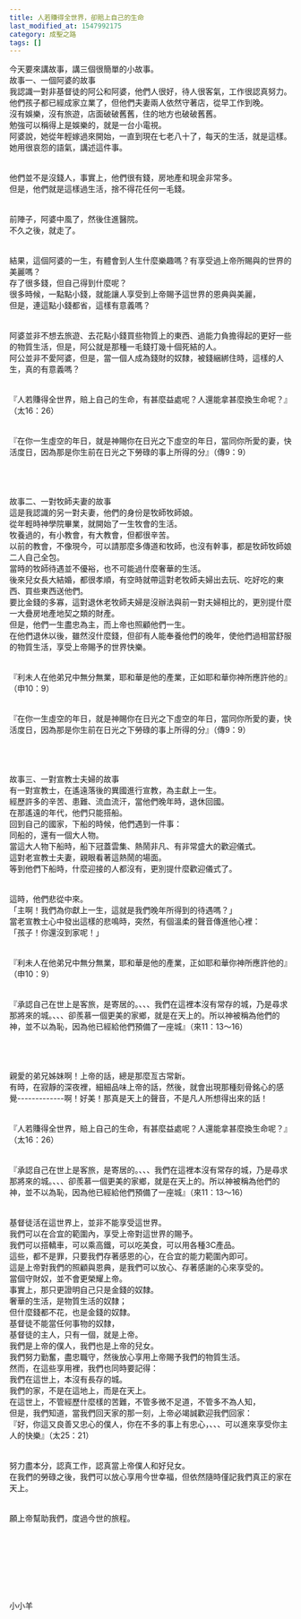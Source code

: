 ```yaml
---
title: 人若賺得全世界，卻賠上自己的生命
last_modified_at: 1547992175
category: 成聖之路
tags: []
---
```


今天要來講故事，講三個很簡單的小故事。<!--more--><br>故事一、一個阿婆的故事<br>我認識一對非基督徒的阿公和阿婆，他們人很好，待人很客氣，工作很認真努力。<br>他們孩子都已經成家立業了，但他們夫妻兩人依然守著店，從早工作到晚。<br>沒有娛樂，沒有旅遊，店面破破舊舊，住的地方也破破舊舊。<br>勉強可以稱得上是娛樂的，就是一台小電視。<br>阿婆說，她從年輕嫁過來開始，一直到現在七老八十了，每天的生活，就是這樣。<br>她用很哀怨的語氣，講述這件事。<br><br><br>他們並不是沒錢人，事實上，他們很有錢，房地產和現金非常多。<br>但是，他們就是這樣過生活，捨不得花任何一毛錢。<br><br><br>前陣子，阿婆中風了，然後住進醫院。<br>不久之後，就走了。<br><br><br>結果，這個阿婆的一生，有體會到人生什麼樂趣嗎？有享受過上帝所賜與的世界的美麗嗎？<br>存了很多錢，但自己得到什麼呢？<br>很多時候，一點點小錢，就能讓人享受到上帝賜予這世界的恩典與美麗，<br>但是，連這點小錢都省，這樣有意義嗎？<br><br><br>阿婆並非不想去旅遊、去花點小錢買些物質上的東西、過能力負擔得起的更好一些的物質生活，但是，阿公就是那種一毛錢打幾十個死結的人。<br>阿公並非不愛阿婆，但是，當一個人成為錢財的奴隸，被錢綑綁住時，這樣的人生，真的有意義嗎？<br><br><br>『人若賺得全世界，賠上自己的生命，有甚麼益處呢？人還能拿甚麼換生命呢？』（太16：26）<br><br><br>『在你一生虛空的年日，就是神賜你在日光之下虛空的年日，當同你所愛的妻，快活度日，因為那是你生前在日光之下勞碌的事上所得的分』（傳9：9）<br><br><br><br><br>故事二、一對牧師夫妻的故事<br>這是我認識的另一對夫妻，他們的身份是牧師牧師娘。<br>從年輕時神學院畢業，就開始了一生牧會的生活。<br>牧養過的，有小教會，有大教會，但都很辛苦。<br>以前的教會，不像現今，可以請那麼多傳道和牧師，也沒有幹事，都是牧師牧師娘二人自己全包。<br>當時的牧師待遇並不優裕，也不可能過什麼奢華的生活。<br>後來兒女長大結婚，都很孝順，有空時就帶這對老牧師夫婦出去玩、吃好吃的東西、買些東西送他們。<br>要比金錢的多寡，這對退休老牧師夫婦是沒辦法與前一對夫婦相比的，更別提什麼一大疊房地產地契之類的財產。<br>但是，他們一生盡忠為主，而上帝也照顧他們一生。<br>在他們退休以後，雖然沒什麼錢，但卻有人能奉養他們的晚年，使他們過相當舒服的物質生活，享受上帝賜予的世界快樂。<br><br><br>『利未人在他弟兄中無分無業，耶和華是他的產業，正如耶和華你神所應許他的』（申10：9）<br><br><br>『在你一生虛空的年日，就是神賜你在日光之下虛空的年日，當同你所愛的妻，快活度日，因為那是你生前在日光之下勞碌的事上所得的分』（傳9：9）<br><br><br><br><br>故事三、一對宣教士夫婦的故事<br>有一對宣教士，在遙遠落後的異國進行宣教，為主獻上一生。<br>經歷許多的辛苦、患難、流血流汗，當他們晚年時，退休回國。<br>在那遙遠的年代，他們只能搭船。<br>回到自己的國家，下船的時候，他們遇到一件事：<br>同船的，還有一個大人物。<br>當這大人物下船時，船下冠蓋雲集、熱鬧非凡、有非常盛大的歡迎儀式。<br>這對老宣教士夫妻，親眼看著這熱鬧的場面。<br>等到他們下船時，什麼迎接的人都沒有，更別提什麼歡迎儀式了。<br><br><br>這時，他們悲從中來。<br>「主啊！我們為你獻上一生，這就是我們晚年所得到的待遇嗎？」<br>當老宣教士心中發出這樣的悲鳴時，突然，有個溫柔的聲音傳進他心裡：<br>「孩子！你還沒到家呢！」<br><br><br>『利未人在他弟兄中無分無業，耶和華是他的產業，正如耶和華你神所應許他的』（申10：9）<br><br><br>『承認自己在世上是客旅，是寄居的。、、、我們在這裡本沒有常存的城，乃是尋求那將來的城。、、、卻羨慕一個更美的家鄉，就是在天上的。所以神被稱為他們的神，並不以為恥，因為他已經給他們預備了一座城』（來11：13～16）<br><br><br><br><br>親愛的弟兄姊妹啊！上帝的話，總是那麼亙古常新。<br>有時，在寂靜的深夜裡，細細品味上帝的話，然後，就會出現那種刻骨銘心的感覺-------------啊！好美！那真是天上的聲音，不是凡人所想得出來的話！<br><br><br>『人若賺得全世界，賠上自己的生命，有甚麼益處呢？人還能拿甚麼換生命呢？』（太16：26）<br><br><br>『承認自己在世上是客旅，是寄居的。、、、我們在這裡本沒有常存的城，乃是尋求那將來的城。、、、卻羨慕一個更美的家鄉，就是在天上的。所以神被稱為他們的神，並不以為恥，因為他已經給他們預備了一座城』（來11：13～16）<br><br><br>基督徒活在這世界上，並非不能享受這世界。<br>我們可以在合宜的範圍內，享受上帝對這世界的賜予。<br>我們可以搭轎車，可以乘高鐵，可以吃美食，可以用各種3C產品。<br>這些，都不是罪，只要我們存著感恩的心，在合宜的能力範圍內即可。<br>這是上帝對我們的照顧與恩典，是我們可以放心、存著感謝的心來享受的。<br>當個守財奴，並不會更榮耀上帝。<br>事實上，那只更證明自己只是金錢的奴隸。<br>奢華的生活，是物質生活的奴隸；<br>但什麼錢都不花，也是金錢的奴隸。<br>基督徒不能當任何事物的奴隸，<br>基督徒的主人，只有一個，就是上帝。<br>我們是上帝的僕人，我們也是上帝的兒女。<br>我們努力勤奮，盡忠職守，然後放心享用上帝賜予我們的物質生活。<br>然而，在這些享用裡，我們也同時要記得：<br>我們在這世上，本沒有長存的城。<br>我們的家，不是在這地上，而是在天上。<br>在這世上，不管經歷什麼樣的苦難，不管多微不足道，不管多不為人知，<br>但是，我們知道，當我們回天家的那一刻，上帝必竭誠歡迎我們回家：<br>『好，你這又良善又忠心的僕人，你在不多的事上有忠心，、、、可以進來享受你主人的快樂』（太25：21）<br><br><br>努力盡本分，認真工作，認真當上帝僕人和好兒女。<br>在我們的勞碌之後，我們可以放心享用今世幸福，但依然隨時僅記我們真正的家在天上。<br><br><br>願上帝幫助我們，度過今世的旅程。<br><br><br><br><br><br><br><br><br>小小羊<br><br><br><br><br><br><br><br>
